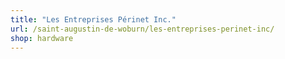 ```yaml
---
title: "Les Entreprises Périnet Inc."
url: /saint-augustin-de-woburn/les-entreprises-perinet-inc/
shop: hardware
---
```

